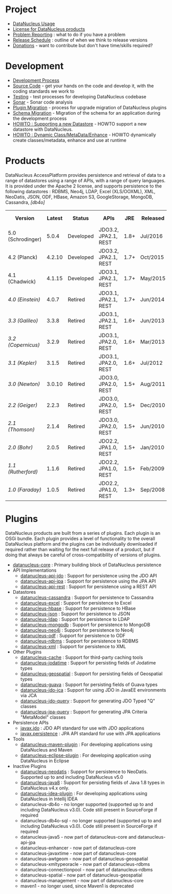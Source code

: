 <head><title>Development</title></head>

# Project

* [DataNucleus Usage](usage.html)
* [License for DataNucleus products](license.html)
* [Problem Reporting](problem_reporting.html) : what to do if you have a problem
* [Release Schedule](release_plans.html) : outline of when we think to release versions
* [Donations](donations.html) - want to contribute but don't have time/skills required?

# Development

* [Development Process](development/index.html)
* [Source Code](development/sourcecode.html) - get your hands on the code and develop it, with the coding standards we work to
* [Testing](development/tests.html) - test processes for developing DataNucleus codebase
* [Sonar](http://sonar.datanucleus.org) - Sonar code analysis
* [Plugin Migration](plugin_migration.html) - process for upgrade migration of DataNucleus plugins
* [Schema Migration](development/schema_migration.html) - Migration of the schema for an application during the development process
* [HOWTO : Supporting a new Datastore](development/new_store_plugin_howto.html) - HOWTO support a new datastore with DataNucleus.
* [HOWTO : Dynamic Class/MetaData/Enhance](development/dynamic_class_metadata_enhance_runtime.html) - HOWTO dynamically create classes/metadata, enhance and use at runtime

# Products

DataNucleus AccessPlatform provides persistence and retrieval of data to a range of datastores using a range of APIs, with a range of query languages. 
It is provided under the Apache 2 license, and supports persistence to the following datastores : RDBMS, Neo4j, LDAP, Excel (XLS/OOXML), XML, NeoDatis, JSON, ODF, HBase, 
Amazon S3, GoogleStorage, MongoDB, Cassandra, _[db4o]_


<table>
<tr>
  <th>Version</th>
  <th>Latest</th>
  <th>Status</th>
  <th>APIs</th>
  <th>JRE</th>
  <th>Released</th>
  <th>Support</th>
  <th>Documentation</th>
  <th>Release Notes</th>
</tr>
<tr class="d">
  <td>5.0 (Schrodinger)</td>
  <td>5.0.4</td>
  <td>Developed</td>
  <td>JDO3.2, JPA2.1, REST</td>
  <td>1.8+</td>
  <td>Jul/2016</td>
  <td><a href="http://www.datanucleus.org/support.html#free">Free</a>, <a href="http://www.datanucleus.org/support.html#commercial">Commercial</a></td>
  <td>
    <a href="http://www.datanucleus.org/products/accessplatform_5_0/index.html">Online</a> | 
    <a href="https://sourceforge.net/projects/datanucleus/files/datanucleus-accessplatform/5.0.0.release/datanucleus-accessplatform-docs-5.0.zip/download">Download</a> | 
    <a href="https://sourceforge.net/projects/datanucleus/files/datanucleus-accessplatform/5.0.0.release/datanucleus-accessplatform-docs-5.0.pdf/download">PDF</a>
  </td>
  <td><a href="news/access_platform_5_0.html">HTML</a></td>
</tr>
<tr class="d">
  <td>4.2 (Planck)</td>
  <td>4.2.10</td>
  <td>Developed</td>
  <td>JDO3.2, JPA2.1, REST</td>
  <td>1.7+</td>
  <td>Oct/2015</td>
  <td><a href="http://www.datanucleus.org/support.html#free">Free</a>, <a href="http://www.datanucleus.org/support.html#commercial">Commercial</a></td>
  <td>
    <a href="http://www.datanucleus.org/products/accessplatform_4_2/index.html">Online</a> | 
    <a href="https://sourceforge.net/projects/datanucleus/files/datanucleus-accessplatform/4.2.0.release/datanucleus-accessplatform-docs-4.2.zip/download">Download</a> | 
    <a href="https://sourceforge.net/projects/datanucleus/files/datanucleus-accessplatform/4.2.0.release/datanucleus-accessplatform-docs-4.2.pdf/download">PDF</a>
  </td>
  <td><a href="news/access_platform_4_2.html">HTML</a></td>
</tr>
<tr class="d">
  <td>4.1 (Chadwick)</td>
  <td>4.1.15</td>
  <td>Developed</td>
  <td>JDO3.1, JPA2.1, REST</td>
  <td>1.7+</td>
  <td>May/2015</td>
  <td><a href="http://www.datanucleus.org/support.html#free">Free</a>, <a href="http://www.datanucleus.org/support.html#commercial">Commercial</a></td>
  <td>
    <a href="http://www.datanucleus.org/products/accessplatform_4_1/index.html">Online</a> | 
    <a href="https://sourceforge.net/projects/datanucleus/files/datanucleus-accessplatform/4.1.0.release/datanucleus-accessplatform-docs-4.1.zip/download">Download</a> | 
    <a href="https://sourceforge.net/projects/datanucleus/files/datanucleus-accessplatform/4.1.0.release/datanucleus-accessplatform-docs-4.1.pdf/download">PDF</a>
  </td>
  <td><a href="news/access_platform_4_1.html">HTML</a></td>
</tr>
<tr>
  <td><i>4.0 (Einstein)</i></td>
  <td>4.0.7</td>
  <td>Retired</td>
  <td>JDO3.1, JPA2.1, REST</td>
  <td>1.7+</td>
  <td>Jun/2014</td>
  <td><a href="http://www.datanucleus.org/support.html#commercial">Commercial</a></td>
  <td>
    <a href="http://www.datanucleus.org/products/accessplatform_4_0/index.html">Online</a> | 
    <a href="https://sourceforge.net/projects/datanucleus/files/datanucleus-accessplatform/4.0.0.release/datanucleus-accessplatform-docs-4.0.zip/download">Download</a> | 
    <a href="https://sourceforge.net/projects/datanucleus/files/datanucleus-accessplatform/4.0.0.release/datanucleus-accessplatform-docs-4.0.pdf/download">PDF</a>
  </td>
  <td><a href="news/access_platform_4_0.html">HTML</a></td>
</tr>
<tr>
  <td><i>3.3 (Galileo)</i></td>
  <td>3.3.8</td>
  <td>Retired</td>
  <td>JDO3.1, JPA2.1, REST</td>
  <td>1.6+</td>
  <td>Jun/2013</td>
  <td>None</td>
  <td>
    <a href="http://www.datanucleus.org/products/accessplatform_3_3/index.html">Online</a> | 
    <a href="https://sourceforge.net/projects/datanucleus/files/datanucleus-accessplatform/3.3.0.release/datanucleus-accessplatform-docs-3.3.zip/download">Download</a> | 
    <a href="https://sourceforge.net/projects/datanucleus/files/datanucleus-accessplatform/3.3.0.release/datanucleus-accessplatform-docs-3.3.pdf/download">PDF</a>
  </td>
  <td><a href="news/access_platform_3_3.html">HTML</a></td>
</tr>
<tr>
  <td><i>3.2 (Copernicus)</i></td>
  <td>3.2.9</td>
  <td>Retired</td>
  <td>JDO3.1, JPA2.0, REST</td>
  <td>1.6+</td>
  <td>Mar/2013</td>
  <td>None</td>
  <td>
    <a href="http://www.datanucleus.org/products/accessplatform_3_2/index.html">Online</a> | 
    <a href="https://sourceforge.net/projects/datanucleus/files/datanucleus-accessplatform/3.2.0.release/datanucleus-accessplatform-docs-3.2.zip/download">Download</a> | 
    <a href="https://sourceforge.net/projects/datanucleus/files/datanucleus-accessplatform/3.2.0.release/datanucleus-accessplatform-docs-3.2.pdf/download">PDF</a>
  </td>
  <td><a href="news/access_platform_3_2.html">HTML</a></td>
</tr>
<tr>
  <td><i>3.1 (Kepler)</i></td>
  <td>3.1.5</td>
  <td>Retired</td>
  <td>JDO3.1, JPA2.0, REST</td>
  <td>1.6+</td>
  <td>Jul/2012</td>
  <td>None</td>
  <td><a href="http://www.datanucleus.org/products/accessplatform_3_1/index.html">Online</a> | 
    <a href="https://sourceforge.net/projects/datanucleus/files/datanucleus-accessplatform/3.1.0.release/datanucleus-accessplatform-docs-3.1.0.zip/download">Download</a>
  </td>
  <td><a href="news/access_platform_3_1.html">HTML</a></td>
</tr>
<tr>
  <td><i>3.0 (Newton)</i></td>
  <td>3.0.10</td>
  <td>Retired</td>
  <td>JDO3.0, JPA2.0, REST</td>
  <td>1.5+</td>
  <td>Aug/2011</td>
  <td>None</td>
  <td>
    <a href="http://www.datanucleus.org/products/accessplatform_3_0/index.html">Online</a> | 
    <a href="https://sourceforge.net/projects/datanucleus/files/datanucleus-accessplatform/3.0.0.release/datanucleus-accessplatform-docs-3.0.0.zip/download">Download</a>
  </td>
  <td><a href="news/access_platform_3_0.html">HTML</a></td>
</tr>
<tr>
  <td><i>2.2 (Geiger)</i></td>
  <td>2.2.3</td>
  <td>Retired</td>
  <td>JDO3.0, JPA2.0, REST</td>
  <td>1.5+</td>
  <td>Dec/2010</td>
  <td>None</td>
  <td>
    <a href="https://sourceforge.net/projects/datanucleus/files/datanucleus-accessplatform/2.2.0.release/datanucleus-accessplatform-docs-2.2.0.zip/download">Download</a> | 
    <a href="http://www.datanucleus.org/products/accessplatform_2_2/datanucleus-accessplatform.pdf">PDF</a>
  </td>
  <td><a href="news/access_platform_2_2.html">HTML</a></td>
</tr>
<tr>
  <td><i>2.1 (Thomson)</i></td>
  <td>2.1.4</td>
  <td>Retired</td>
  <td>JDO3.0, JPA2.0, REST</td>
  <td>1.5+</td>
  <td>Jun/2010</td>
  <td>None</td>
  <td>
    <a href="https://sourceforge.net/projects/datanucleus/files/datanucleus-accessplatform/2.1.0.release/datanucleus-accessplatform-docs-2.1.0.zip/download">Download</a> | 
    <a href="http://www.datanucleus.org/products/accessplatform_2_1/datanucleus-accessplatform.pdf">PDF</a>
  </td>
  <td><a href="news/access_platform_2_1.html">HTML</a></td>
</tr>
<tr>
  <td><i>2.0 (Bohr)</i></td>
  <td>2.0.5</td>
  <td>Retired</td>
  <td>JDO2.2, JPA1.0, REST</td>
  <td>1.5+</td>
  <td>Jan/2010</td>
  <td>None</td>
  <td>
    <a href="https://sourceforge.net/projects/datanucleus/files/datanucleus-accessplatform/2.0.0.release/datanucleus-accessplatform-docs-2.0.0.zip/download">Download</a> | 
    <a href="http://sourceforge.net/projects/datanucleus/files/datanucleus-accessplatform/2.0.0.release/datanucleus-accessplatform-docs-2.0.0.pdf/download">PDF</a>
  </td>
  <td><a href="news/access_platform_2_0.html">HTML</a></td>
</tr>
<tr>
  <td><i>1.1 (Rutherford)</i></td>
  <td>1.1.6</td>
  <td>Retired</td>
  <td>JDO2.2, JPA1.0, REST</td>
  <td>1.5+</td>
  <td>Feb/2009</td>
  <td>None</td>
  <td>
    <a href="http://sourceforge.net/projects/datanucleus/files/datanucleus-accessplatform/1.1.0/datanucleus-accessplatform-docs-1.1.0.zip/download">Download</a> | 
    <a href="http://sourceforge.net/projects/datanucleus/files/datanucleus-accessplatform/1.1.0/datanucleus-accessplatform-docs-1.1.0.pdf/download">PDF</a>
  </td>
  <td><a href="news/access_platform_1_1.html">HTML</a></td>
</tr>
<tr>
  <td><i>1.0 (Faraday)</i></td>
  <td>1.0.5</td>
  <td>Retired</td>
  <td>JDO2.2, JPA1.0, REST</td>
  <td>1.3+</td>
  <td>Sep/2008</td>
  <td>None</td>
  <td>
    <a href="http://sourceforge.net/projects/datanucleus/files/datanucleus-accessplatform/1.0.0/datanucleus-accessplatform-docs-1.0.0.zip/download">Download</a> | 
    <a href="http://sourceforge.net/projects/datanucleus/files/datanucleus-accessplatform/1.0.0/datanucleus-accessplatform-docs-1.0.0.pdf/download">PDF</a>
  </td>
  <td><a href="news/access_platform_1_0.html">HTML</a></td>
</tr>
</table>


# Plugins

DataNucleus products are built from a series of plugins. Each plugin is an OSGi bundle. 
Each plugin provides a level of functionality to the overall DataNucleus platform and the plugins can be individually downloaded if required rather than waiting for the next
full release of a product, but if doing that always be careful of cross-compatibility of versions of plugins.


+ [datanucleus-core](https://github.com/datanucleus/datanucleus-core) : Primary building block of DataNucleus persistence
+ API Implementations
	* [datanucleus-api-jdo](https://github.com/datanucleus/datanucleus-api-jdo) : Support for persistence using the JDO API
	* [datanucleus-api-jpa](https://github.com/datanucleus/datanucleus-api-jpa) : Support for persistence using the JPA API
	* [datanucleus-api-rest](https://github.com/datanucleus/datanucleus-api-rest) : Support for persistence using a REST API
+ Datastores
	* [datanucleus-cassandra](https://github.com/datanucleus/datanucleus-cassandra) : Support for persistence to Cassandra
	* [datanucleus-excel](https://github.com/datanucleus/datanucleus-excel) : Support for persistence to Excel
	* [datanucleus-hbase](https://github.com/datanucleus/datanucleus-hbase) : Support for persistence to HBase
	* [datanucleus-json](https://github.com/datanucleus/datanucleus-json) : Support for persistence to JSON
	* [datanucleus-ldap](https://github.com/datanucleus/datanucleus-ldap) : Support for persistence to LDAP
	* [datanucleus-mongodb](https://github.com/datanucleus/datanucleus-mongodb) : Support for persistence to MongoDB
	* [datanucleus-neo4j](https://github.com/datanucleus/datanucleus-neo4j) : Support for persistence to Neo4j
	* [datanucleus-odf](https://github.com/datanucleus/datanucleus-odf) : Support for persistence to ODF
	* [datanucleus-rdbms](https://github.com/datanucleus/datanucleus-rdbms) : Support for persistence to RDBMS
	* [datanucleus-xml](https://github.com/datanucleus/datanucleus-xml) : Support for persistence to XML
+ Other Plugins
	* [datanucleus-cache](https://github.com/datanucleus/datanucleus-cache) : Support for third-party caching tools
	* [datanucleus-jodatime](https://github.com/datanucleus/datanucleus-jodatime) : Support for persisting fields of Jodatime types
	* [datanucleus-geospatial](https://github.com/datanucleus/datanucleus-geospatial) : Support for persisting fields of Geospatial types
	* [datanucleus-guava](https://github.com/datanucleus/datanucleus-guava) : Support for persisting fields of Guava types
	* [datanucleus-jdo-jca](https://github.com/datanucleus/datanucleus-jdo-jca) : Support for using JDO in JavaEE environments via JCA
	* [datanucleus-jdo-query](https://github.com/datanucleus/datanucleus-jdo-query) : Support for generating JDO Typed "Q" classes
	* [datanucleus-jpa-query](https://github.com/datanucleus/datanucleus-jpa-query) : Support for generating JPA Criteria "MetaModel" classes
+ Persistence APIs
	* [javax.jdo](https://github.com/datanucleus/javax.jdo) : JDO API standard for use with JDO applications
	* [javax.persistence](https://github.com/datanucleus/javax.persistence) : JPA API standard for use with JPA applications
+ Tools
	* [datanucleus-maven-plugin](https://github.com/datanucleus/datanucleus-maven-plugin) : For developing applications using DataNucleus and Maven
	* [datanucleus-eclipse-plugin](https://github.com/datanucleus/datanucleus-eclipse-plugin) : For developing application using DataNucleus in Eclipse
+ Inactive Plugins
	* [datanucleus-neodatis](https://github.com/datanucleus/datanucleus-neodatis) : Support for persistence to NeoDatis. Supported up to and including DataNucleus v5.0
	* [datanucleus-java8](https://github.com/datanucleus/datanucleus-java8) : Support for persisting fields of Java 1.8 types in DataNucleus v4.x only.
	* [datanucleus-idea-plugin](https://github.com/datanucleus/datanucleus-idea-plugin) : For developing applications using DataNucleus in Intellij IDEA
	* datanucleus-db4o - no longer supported (supported up to and including DataNucleus v3.0). Code still present in SourceForge if required
	* datanucleus-db4o-sql - no longer supported (supported up to and including DataNucleus v3.0). Code still present in SourceForge if required
	* datanucleus-java5 - now part of datanucleus-core and datanucleus-api-jpa
	* datanucleus-enhancer - now part of datanucleus-core
	* datanucleus-javaxtime - now part of datanucleus-core
	* datanucleus-awtgeom - now part of datanucleus-geospatial
	* datanucleus-xmltypeoracle - now part of datanucleus-rdbms
	* datanucleus-connectionpool - now part of datanucleus-rdbms
	* datanucleus-spatial - now part of datanucleus-geospatial
	* datanucleus-management - now part of datanucleus-core
	* maven1 - no longer used, since Maven1 is deprecated

